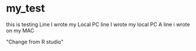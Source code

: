 # my_test
this is testing
Line I wrote my Local PC
line I wrote my local PC
A line i wrote on my MAC

"Change from R studio"